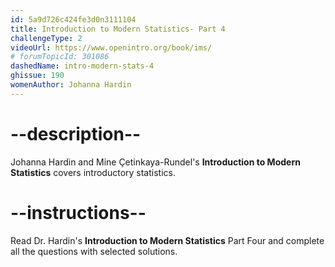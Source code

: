 ```yaml
---
id: 5a9d726c424fe3d0n3111104
title: Introduction to Modern Statistics- Part 4
challengeType: 2
videoUrl: https://www.openintro.org/book/ims/
# forumTopicId: 301086
dashedName: intro-modern-stats-4
ghissue: 190
womenAuthor: Johanna Hardin
---
```


# --description--

Johanna Hardin and Mine Çetinkaya-Rundel's __Introduction to Modern Statistics__ covers introductory statistics.

# --instructions--

Read Dr. Hardin's __Introduction to Modern Statistics__ Part Four and complete all the questions with selected solutions.